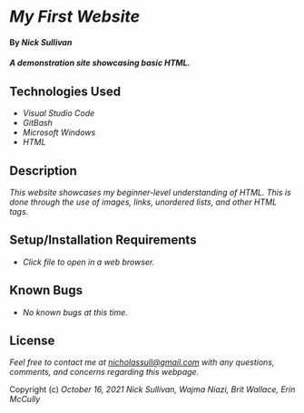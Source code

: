 # _My First Website_

#### By _**Nick Sullivan**_

#### _A demonstration site showcasing basic HTML._

## Technologies Used

* _Visual Studio Code_
* _GitBash_
* _Microsoft Windows_
* _HTML_

## Description

_This website showcases my beginner-level understanding of HTML. 
  This is done through the use of images, links, unordered lists, and other HTML tags._

## Setup/Installation Requirements

* _Click file to open in a web browser._

## Known Bugs

* _No known bugs at this time._

## License

_Feel free to contact me at nicholassull@gmail.com with any questions, comments, and concerns regarding this webpage._

Copyright (c) _October 16, 2021_ _Nick Sullivan, Wajma Niazi, Brit Wallace, Erin McCully_